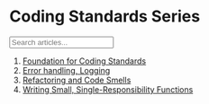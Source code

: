 # Coding Standards Series
<input type="text" id="search-input" placeholder="Search articles..." />
<script src="/Linkedin_Articles/assets/js/search.js"></script>

1. [Foundation for Coding Standards](./01_Intro.md)
2. [Error handling, Logging](./02_ErrorHandling_Logging.md)
3. [Refactoring and Code Smells](./03_Refactoring_CodeSmells.md)
4. [Writing Small, Single-Responsibility Functions](./04_Small_Functons.md)
 
